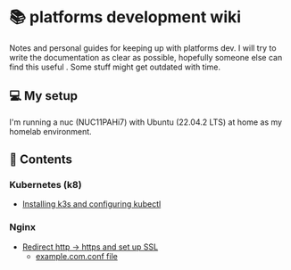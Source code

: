# :books: platforms development wiki
Notes and personal guides for keeping up with platforms dev. I will try to write the documentation as clear as possible, hopefully someone else can find this useful .
Some stuff might get outdated with time.

## :computer: My setup 
I'm running a nuc (NUC11PAHi7) with Ubuntu (22.04.2 LTS) at home as my homelab environment. 

## :link: Contents 

### Kubernetes (k8)
- [Installing k3s and configuring kubectl](https://github.com/mscharstrom/platforms_wiki/blob/main/k8/k8_installing_k3s.md)

### Nginx
- [Redirect http -> https and set up SSL](https://github.com/mscharstrom/platforms_wiki/blob/main/nginx/nginx_redirect_ssl.md)
  - [example.com.conf file](https://github.com/mscharstrom/platforms_wiki/blob/main/nginx/example.com.conf)
